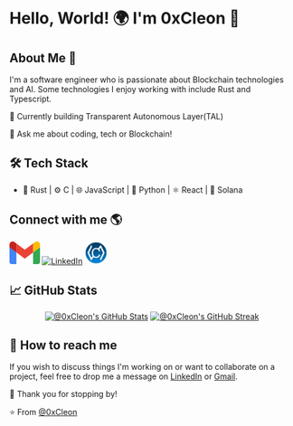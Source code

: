 <!--suppress HtmlDeprecatedAttribute -->

# Hello, World! 🌍 I'm 0xCleon 🥷

## About Me 🚀

I'm a software engineer who is passionate about Blockchain technologies and AI. Some technologies I enjoy working with include Rust and Typescript.

🤖 Currently building Transparent Autonomous Layer(TAL)    

💬 Ask me about coding, tech or Blockchain!  

## 🛠 Tech Stack

-  🦀 Rust | ⚙️ C | 🌐 JavaScript | 🐍 Python | ⚛️ React | 🔶 Solana

## Connect with me 🌎

[<img src="./assets/gmail.png" alt="Gmail" height="40" title="Send Mail">](mailto:martinleoncarlos1@gmail.com)
[<img src="https://upload.wikimedia.org/wikipedia/commons/thumb/c/ca/LinkedIn_logo_initials.png/640px-LinkedIn_logo_initials.png" alt="LinkedIn" height="40" title="LinkedIn Profile">](https://www.linkedin.com/in/carlos-martin-leon/)
[<img src="./assets/upcoders.jpeg" alt="UPCoders" height="40" title="UPCoders GitHub">](https://github.com/UPCodersEEBE)

## 📈 GitHub Stats

<p align="center">
<a href="https://github.com/cleon30?tab=repositories"><img src="https://github-readme-stats.vercel.app/api?username=cleon30&theme=gotham&show_icons=true&count_private=true&hide_border=true" alt="@0xCleon's GitHub Stats" width="48%"/></a>
<a href="https://github.com/cleon30?tab=stars"><img src="https://github-readme-streak-stats.herokuapp.com/?user=cleon30&theme=gotham&hide_border=true&date_format=M%20j%5B%2C%20Y%5D" alt="@0xCleon's GitHub Streak" width="48%"/></a>
</p>

## 🤝 How to reach me

If you wish to discuss things I'm working on or want to collaborate on a project, feel free to drop me a message on [LinkedIn](https://www.linkedin.com/in/carlos-martin-leon/) or [Gmail](mailto:martinleoncarlos1@gmail.com).

🎉 Thank you for stopping by!

⭐ From [@0xCleon](https://github.com/cleon30)

